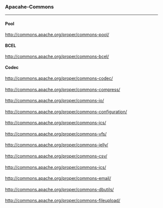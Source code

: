 ### Apacahe-Commons
---

#### Pool
http://commons.apache.org/proper/commons-pool/

#### BCEL
http://commons.apache.org/proper/commons-bcel/

#### Codec
http://commons.apache.org/proper/commons-codec/

#### 
http://commons.apache.org/proper/commons-compress/

#### 
http://commons.apache.org/proper/commons-io/

#### 
http://commons.apache.org/proper/commons-configuration/

#### 
http://commons.apache.org/proper/commons-jcs/

#### 
http://commons.apache.org/proper/commons-vfs/

#### 
http://commons.apache.org/proper/commons-jelly/

#### 
http://commons.apache.org/proper/commons-csv/

#### 
http://commons.apache.org/proper/commons-jcs/

#### 
http://commons.apache.org/proper/commons-email/

#### 
http://commons.apache.org/proper/commons-dbutils/

#### 
http://commons.apache.org/proper/commons-fileupload/

#### 

#### 

#### 

#### 

#### 

#### 

#### 

#### 

#### 

#### 

#### 


```
```



